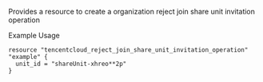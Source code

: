 Provides a resource to create a organization reject join share unit invitation operation

Example Usage

```hcl
resource "tencentcloud_reject_join_share_unit_invitation_operation" "example" {
  unit_id = "shareUnit-xhreo**2p"
}
```
